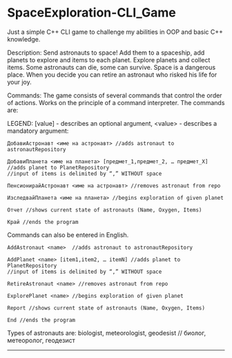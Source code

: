 # SpaceExploration-CLI_Game
Just a simple C++ CLI game to challenge my abilities in OOP and basic C++ knowledge.

Description: Send astronauts to space! Add them to a spaceship, add planets to explore and items to each planet. Explore planets and collect items. Some astronauts can die, some can survive. Space is a dangerous place. When you decide you can retire an astronaut who risked his life for your joy.

Commands: The game consists of several commands that control the order of actions. Works on the principle of a command interpreter. The commands are:

LEGEND: [value] - describes an optional argument, <value\> - describes a mandatory argument:

    ДобавиАстронавт <име на астронавт> //adds astronaut to astronautRepository 

    ДобавиПланета <име на планета> [предмет_1,предмет_2, … предмет_X] //adds planet to PlanetRepository 
    //input of items is delimited by “,” WITHOUT space

    ПенсионирайАстронавт <име на астронавт> //removes astronaut from repo

    ИзследвайПланета <име на планета> //begins exploration of given planet

    Отчет //shows current state of astronauts (Name, Oxygen, Items) 

    Край //ends the program


Commands can also be entered in English.

    AddAstronaut <name>  //adds astronaut to astronautRepository 

    AddPlanet <name> [item1,item2, … itemN] //adds planet to PlanetRepository 
    //input of items is delimited by “,” WITHOUT space

    RetireAstronaut <name> //removes astronaut from repo

    ExplorePlanet <name> //begins exploration of given planet

    Report //shows current state of astronauts (Name, Oxygen, Items) 

    End //ends the program

Types of astronauts are: biologist, meteorologist, geodesist // биолог, метеоролог, геодезист
****